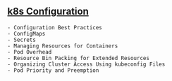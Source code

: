
## [k8s Configuration](https://kubernetes.io/docs/concepts/configuration/)


    - Configuration Best Practices
    - ConfigMaps
    - Secrets
    - Managing Resources for Containers
    - Pod Overhead
    - Resource Bin Packing for Extended Resources
    - Organizing Cluster Access Using kubeconfig Files
    - Pod Priority and Preemption
```
